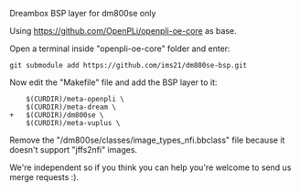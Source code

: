 Dreambox BSP layer for dm800se only

Using https://github.com/OpenPLi/openpli-oe-core as base.

Open a terminal inside "openpli-oe-core" folder and enter:
```
git submodule add https://github.com/ims21/dm800se-bsp.git
```
Now edit the "Makefile" file and add the BSP layer to it:
```
	$(CURDIR)/meta-openpli \
	$(CURDIR)/meta-dream \
+	$(CURDIR)/dm800se \
	$(CURDIR)/meta-vuplus \
```
Remove the "/dm800se/classes/image_types_nfi.bbclass" file because it doesn't support "jffs2nfi" images.

We're independent so if you think you can help you're welcome to send us merge requests :).
